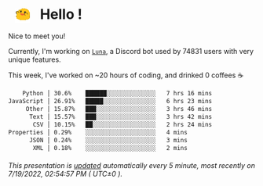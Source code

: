 <h1>   <img src="./spoinky.gif" style="vertical-align:middle;" width="30px">   Hello ! </h1>

Nice to meet you!

Currently, I'm working on <a href='https://github.com/Asgarrrr/Luna'>`Luna`</a>, a Discord bot used by 74831 users with very unique features.

This week, I've worked on ~20 hours of coding, and drinked 0 coffees ☕

```
    Python │ 30.6%    ██████░░░░░░░░░░░░░░   7 hrs 16 mins
JavaScript │ 26.91%   █████░░░░░░░░░░░░░░░   6 hrs 23 mins
     Other │ 15.87%   ███░░░░░░░░░░░░░░░░░   3 hrs 46 mins
      Text │ 15.57%   ███░░░░░░░░░░░░░░░░░   3 hrs 42 mins
       CSV │ 10.15%   ██░░░░░░░░░░░░░░░░░░   2 hrs 24 mins
Properties │ 0.29%    ░░░░░░░░░░░░░░░░░░░░   4 mins
      JSON │ 0.24%    ░░░░░░░░░░░░░░░░░░░░   3 mins
       XML │ 0.18%    ░░░░░░░░░░░░░░░░░░░░   2 mins
```

###### This presentation is [updated](https://github.com/Asgarrrr) automatically every 5 minute, most recently on 7/19/2022, 02:54:57 PM ( UTC±0 ).